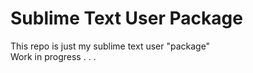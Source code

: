 # Sublime Text User Package

This repo is just my sublime text user "package"  
Work in progress . . .
